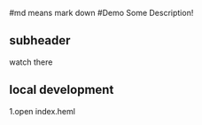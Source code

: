 #md means mark down
#Demo
Some Description!
## subheader
watch there
## local development 
1.open index.heml
